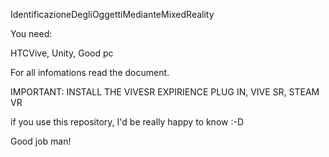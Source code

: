 IdentificazioneDegliOggettiMedianteMixedReality

You need:

HTCVive, Unity, Good pc 

For all infomations read the document.

IMPORTANT:
INSTALL THE VIVESR EXPIRIENCE PLUG IN, VIVE SR, STEAM VR


if you use this repository, I'd be really happy to know :-D

Good job man! 
